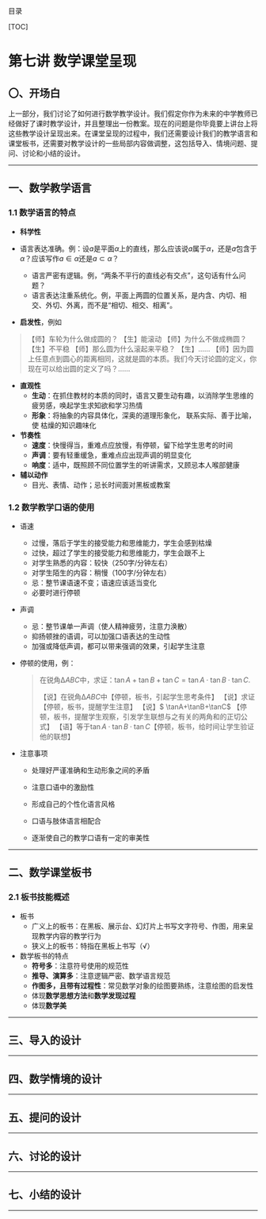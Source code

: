 目录

[TOC]

# 第七讲 数学课堂呈现

## 〇、开场白

上一部分，我们讨论了如何进行数学教学设计。我们假定你作为未来的中学教师已经做好了课时教学设计，并且整理出一份教案。现在的问题是你毕竟要上讲台上将这些教学设计呈现出来。在课堂呈现的过程中，我们还需要设计我们的教学语言和课堂板书，还需要对教学设计的一些局部内容做调整，这包括导入、情境问题、提问、讨论和小结的设计。

---

## 一、数学教学语言

### 1.1 数学语言的特点

+ **科学性**
+ 语言表达准确。例：设$a$是平面$\alpha$上的直线，那么应该说$a$属于$\alpha$，还是$a$包含于$\alpha$？应该写作$a\in \alpha$还是$a\subset\alpha$？
  + 语言严密有逻辑。例，“两条不平行的直线必有交点”，这句话有什么问题？
  + 语言表达注重系统化。例，平面上两圆的位置关系，是内含、内切、相交、外切、外离，而不是“相切、相交、相离”。
  
+ **启发性**，例如

> 【师】车轮为什么做成圆的？
【生】能滚动
【师】为什么不做成椭圆？
【生】不平稳
【师】那么圆为什么滚起来平稳？
【生】……
【师】因为圆上任意点到圆心的距离相同，这就是圆的本质。我们今天讨论圆的定义，你现在可以给出圆的定义了吗？……

+ **直观性**
  + **生动**：在抓住教材的本质的同时，语言又要生动有趣，以消除学生思维的疲劳感，唤起学生求知欲和学习热情
  + **形象**：将抽象的内容具体化，深奥的道理形象化， 联系实际、善于比喻，使 枯燥的知识趣味化
+ **节奏性**
  + **速度**：快慢得当，重难点应放慢，有停顿，留下给学生思考的时间
  + **声调**：要有轻重缓急，重难点应出现声调的明显变化
  + **响度**：适中，既照顾不同位置学生的听讲需求，又顾忌本人喉部健康
+ **辅以动作**
  + 目光、表情、动作；忌长时间面对黑板或教案

### 1.2 数学教学口语的使用

+ 语速

  + 过慢，落后于学生的接受能力和思维能力，学生会感到枯燥
  + 过快，超过了学生的接受能力和思维能力，学生会跟不上
  + 对学生熟悉的内容：较快（250字/分钟左右）
  + 对学生陌生的内容：稍慢（100字/分钟左右）
  + 忌：整节课语速不变；语速应该适当变化
  + 必要时进行停顿

+ 声调

  + 忌：整节课单一声调（使人精神疲劳，注意力涣散）
  + 抑扬顿挫的语调，可以加强口语表达的生动性
  + 加强或降低声调，都可以带来强调的效果，引起学生注意

+ 停顿的使用，例：

   > 在锐角$∆ABC$中，求证：$\tan⁡A+\tan⁡B+\tan⁡C=\tan⁡A⋅\tan⁡B⋅\tan⁡C.$
   >
   > 【说】在锐角$∆ABC$中【停顿，板书，引起学生思考条件】
   > 【说】求证【停顿，板书，提醒学生注意】
   > 【说】$ \tan⁡A+\tan⁡B+\tan⁡C$
   > 【停顿，板书，提醒学生观察，引发学生联想与之有关的两角和的正切公式】
   > 【语】等于$\tan⁡A⋅\tan⁡B⋅\tan⁡C$【停顿，板书，给时间让学生验证他的联想】

+ 注意事项

  + ­处理好严谨准确和生动形象之间的矛盾

  + ­注意口语中的激励性
  + 形成自己的个性化语言风格
  + 口语与肢体语言相配合
  + ­逐渐使自己的教学口语有一定的审美性

---

## 二、数学课堂板书

### 2.1 板书技能概述

+ 板书
  + 广义上的板书：在黑板、展示台、幻灯片上书写文字符号、作图，用来呈现教学内容的教学行为
  + 狭义上的板书：­特指在黑板上书写（√）
+ 数学板书的特点
  + **符号多**：注意符号使用的规范性
  + **推导、演算多**：注意逻辑严密、数学语言规范
  + **作图多，且带有过程性**：常见数学对象的绘图要熟练，注意绘图的启发性
  + 体现**数学思想方法**和**数学发现过程**
  + 体现**数学美**



---



## 三、导入的设计





---

## 四、数学情境的设计



---

## 五、提问的设计



---

## 六、讨论的设计



---

## 七、小结的设计



---